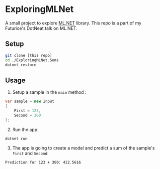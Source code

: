 # ExploringMLNet

A small project to explore [ML.NET](https://dotnet.microsoft.com/apps/machinelearning-ai/ml-dotnet) library. This repo is a part of my Futurice's DotNeat talk on ML.NET.

## Setup

```bash
git clone [this repo]
cd ./ExploringMLNet.Sums
dotnet restore
```

## Usage

1. Setup a sample in the `main` method :
```csharp
var sample = new Input
{
    First = 123,
    Second = 300
};
```

2. Run the app:

```bash
dotnet run
```

3. The app is going to create a model and predict a sum of the sample's `First` and `Second`:
```
Prediction for 123 + 300: 422.5616
```